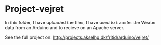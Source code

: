 # Project-vejret
In this folder, I have uploaded the files, I have used to transfer the Weater data from an Arduino and to recieve on an Apache server.

See the full project on: http://projects.akselhg.dk/fritid/arduino/vejret/
